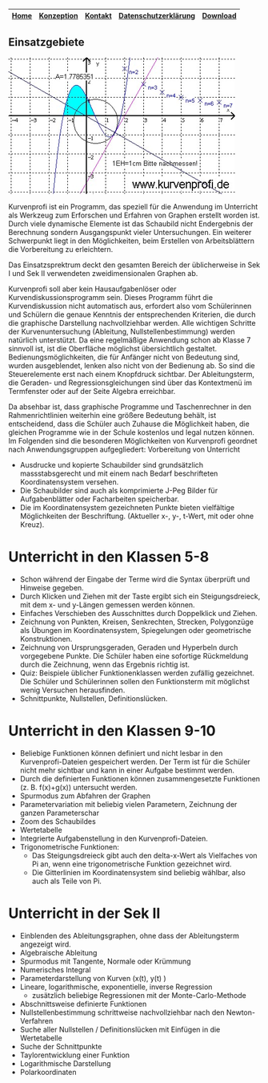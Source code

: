 |[Home](index.md) | [Konzeption](konzeption.md) | [Kontakt](kontakt) | [Datenschutzerklärung](datenschutzerklaerung.md) | [Download](download.md) |  
|--|--|--|--|--|


## Einsatzgebiete
![ks](/images/konzeption.jpg) 


Kurvenprofi ist ein Programm, das speziell für die Anwendung im Unterricht als Werkzeug zum Erforschen und Erfahren von Graphen erstellt worden ist. Durch viele dynamische Elemente ist das Schaubild nicht Endergebnis der Berechnung sondern Ausgangspunkt vieler Untersuchungen. Ein weiterer Schwerpunkt liegt in den Möglichkeiten, beim Erstellen von Arbeitsblättern die Vorbereitung zu erleichtern.

Das Einsatzsprektrum deckt den gesamten Bereich der üblicherweise in Sek I und Sek II verwendeten zweidimensionalen Graphen ab.

Kurvenprofi soll aber kein Hausaufgabenlöser oder Kurvendiskussionsprogramm sein. Dieses Programm führt die Kurvendiskussion nicht automatisch aus, erfordert also vom Schülerinnen und Schülern die genaue Kenntnis der entsprechenden Kriterien, die durch die graphische Darstellung nachvollziehbar werden. Alle wichtigen Schritte der Kurvenuntersuchung (Ableitung, Nullstellenbestimmung) werden natürlich unterstützt.
Da eine regelmäßige Anwendung schon ab Klasse 7 sinnvoll ist, ist die Oberfläche möglichst übersichtlich gestaltet. Bedienungsmöglichkeiten, die für Anfänger nicht von Bedeutung sind, wurden ausgeblendet, lenken also nicht von der Bedienung ab. So sind die Steuerelemente erst nach einem Knopfdruck sichtbar. Der Ableitungsterm, die Geraden- und Regressionsgleichungen sind über das Kontextmenü im Termfenster oder auf der Seite Algebra erreichbar.

Da absehbar ist, dass graphische Programme und Taschenrechner in den Rahmenrichtlinien weiterhin eine größere Bedeutung behält, ist entscheidend, dass die Schüler auch Zuhause die Möglichkeit haben, die gleichen Programme wie in der Schule kostenlos und legal nutzen können.
Im Folgenden sind die besonderen Möglichkeiten von Kurvenprofi geordnet nach Anwendungsgruppen aufgegliedert:
Vorbereitung von Unterricht

* Ausdrucke und kopierte Schaubilder sind grundsätzlich massstabsgerecht und mit einem nach Bedarf beschrifteten Koordinatensystem versehen.
* Die Schaubilder sind auch als komprimierte J-Peg Bilder für Aufgabenblätter oder Facharbeiten speicherbar.
* Die im Koordinatensystem gezeichneten Punkte bieten vielfältige Möglichkeiten der Beschriftung.
(Aktueller x-, y-, t-Wert, mit oder ohne Kreuz).

# Unterricht in den Klassen 5-8

* Schon während der Eingabe der Terme wird die Syntax überprüft und Hinweise gegeben.
* Durch Klicken und Ziehen mit der <Alt> Taste ergibt sich ein Steigungsdreieck, mit dem x- und y-Längen gemessen werden können.
* Einfaches Verschieben des Ausschnittes durch Doppelklick und Ziehen.
* Zeichnung von Punkten, Kreisen, Senkrechten, Strecken, Polygonzüge als Übungen im Koordinatensystem, Spiegelungen oder geometrische Konstruktionen.
* Zeichnung von Ursprungsgeraden, Geraden und Hyperbeln durch vorgegebene Punkte. Die Schüler haben eine sofortige Rückmeldung durch die Zeichnung, wenn das Ergebnis richtig ist.
* Quiz: Beispiele üblicher Funktionenklassen werden zufällig gezeichnet. Die Schüler und Schülerinnen sollen den Funktionsterm mit möglichst wenig Versuchen herausfinden.
* Schnittpunkte, Nullstellen, Definitionslücken.

# Unterricht in den Klassen 9-10

* Beliebige Funktionen können definiert und nicht lesbar in den Kurvenprofi-Dateien gespeichert werden. Der Term ist für die Schüler nicht mehr sichtbar und kann in einer Aufgabe bestimmt werden.
* Durch die definierten Funktionen können zusammengesetzte Funktionen (z. B. f(x)+g(x)) untersucht werden.
* Spurmodus zum Abfahren der Graphen
* Parametervariation mit beliebig vielen Parametern, Zeichnung der ganzen Parameterschar
* Zoom des Schaubildes
* Wertetabelle
* Integrierte Aufgabenstellung in den Kurvenprofi-Dateien.
* Trigonometrische Funktionen:
	* Das Steigungsdreieck gibt auch den delta-x-Wert als Vielfaches von Pi an, wenn eine trigonometrische Funktion gezeichnet wird.
	* Die Gitterlinien im Koordinatensystem sind beliebig wählbar, also auch als Teile von Pi.

# Unterricht in der Sek II

* Einblenden des Ableitungsgraphen, ohne dass der Ableitungsterm angezeigt wird.
* Algebraische Ableitung
* Spurmodus mit Tangente, Normale oder Krümmung
* Numerisches Integral
* Parameterdarstellung von Kurven (x(t), y(t) )
* Lineare, logarithmische, exponentielle, inverse Regression
	* zusätzlich beliebige Regressionen mit der Monte-Carlo-Methode
* Abschnittsweise definierte Funktionen
* Nullstellenbestimmung schrittweise nachvollziehbar nach den Newton-Verfahren
* Suche aller Nullstellen / Definitionslücken mit Einfügen in die Wertetabelle
* Suche der Schnittpunkte
* Taylorentwicklung einer Funktion
* Logarithmische Darstellung
* Polarkoordinaten

